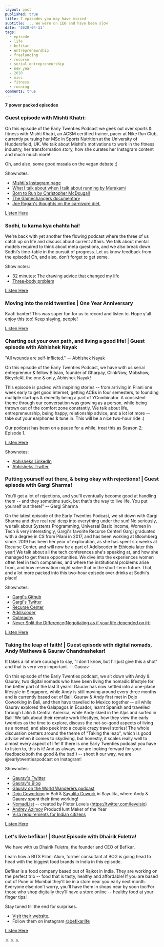 ```yaml
---
layout: post
published: true
title: 7 episodes you may have missed
subtitle: ... We were on IE6 and have been slow
date: '2020-04-11'
tags:
  - episode
  - life
  - befikar
  - entrepreneurship
  - freelancing
  - recurse
  - serial entrepreneurship
  - new year
  - 2020
  - misc
  - fitness
  - running
comments: true
---
```

**7 power packed episodes**

### Guest episode with Mishti Khatri: 

On this episode of the Early Twenties Podcast we geek out over sports & fitness with Mishti Khatri, an ACSM certified trainer, pacer at Nike Run Club, currently pursuing her MSc in Sports Nutrition at the University of Huddersfield, UK. We talk about Mishti's motivations to work in the fitness industry, her transformation story, how she curates her Instagram content and much much more! 

Oh, and also, some good masala on the vegan debate ;)

Shownotes:

- [Mishti's Instagram page](https://www.instagram.com/mishtikhatri/?hl=en)
- [What I talk about when I talk about running by Murakami](https://www.goodreads.com/book/show/2195464.What_I_Talk_About_When_I_Talk_About_Running)
- [Born to Run by Christopher McDougall](https://www.goodreads.com/book/show/6289283-born-to-run)
- [The Gamechangers documentary](https://www.netflix.com/title/81157840)
- [Joe Rogan's thoughts on the carnivore diet.](https://www.youtube.com/watch?v=ivMoNhjnhqw)

[Listen Here](https://anchor.fm/earlytwenties/episodes/Guest-episode-with-Mishti-Khatri-What-we-talk-about-when-we-talk-about-running-ece9cd)

### Sodhi, tu karna kya chahta hai!

We're back with yet another free flowing podcast where the three of us catch up on life and discuss about current affairs. We talk about mental models required to think about meta questions, and we also break down Sodhi's time-table in the pursuit of progress. Let us know feedback from the episode! Oh, and also, don't forget to get some. 

Show notes:

- [32 minutes: The drawing advice that changed my life](https://www.youtube.com/watch?v=M6NsEDwHHiE)
- [Three-body problem](https://www.goodreads.com/book/show/20518872-the-three-body-problem)

[Listen Here](https://anchor.fm/earlytwenties/episodes/Sodhi--tu-karna-kya-chahta-hai-ebb08e)

### Moving into the mid twenties | One Year Anniversary

Kaafi banter! This was super fun for us to record and listen to. Hope y'all enjoy this too! Keep slaying, people!

[Listen Here](https://anchor.fm/earlytwenties/episodes/Moving-into-the-mid-twenties--one-year-anniversary-e9havg)


### Charting out your own path, and living a good life! | Guest episode with Abhishek Nayak

"All wounds are self-inflicted." -- Abhishek Nayak

On this episode of the Early Twenties Podcast, we have with us serial entrepreneur & fellow Bitsian, founder of Gharpay, ClinkNow, Mobshow, BicycleAI, the one & only, Abhishek Nayak!

This episode is packed with inspiring stories -- from arriving in Pilani one week early to get good internet, getting ACBs in four semesters, to founding multiple startups & recently being a part of YCombinator. A consistent theme through our conversation was growing as a person, while being thrown out of the comfort zone constantly. We talk about life, entrepreneurship, being happy, relationship advice, and a lot lot more -- take out your earphones & tune in. This will be a nice two-hour ride :)

Our podcast has been on a pause for a while, treat this as Season 2; Episode 1.

[Listen Here](https://anchor.fm/earlytwenties/episodes/Charting-out-your-own-path--and-living-a-good-life---Guest-episode-with-Abhishek-Nayak-e4ka7s)

Shownotes:

- [Abhisheks LinkedIn](https://www.linkedin.com/in/abhisheknayak/)
- [Abhisheks Tiwtter](https://twitter.com/arey_abhishek)

### Putting yourself out there, & being okay with rejections! | Guest episode with Gargi Sharma!

You'll get a lot of rejections, and you'll eventually become good at handling them -- and they sometime suck, but that's the way to live life. You put yourself out there!" -- Gargi Sharma 

On the latest episode of the Early Twenties Podcast, we sit down with Gargi Sharma and dive real real deep into everything under the sun! No seriously, we talk about Systems Programming, Universal Basic Income, Women in Tech & very interestingly, Gargi's favorite Recurse Center!  Gargi graduated with a degree in CS from Pilani in 2017, and has been working at Bloomberg since. 2019 has been her year of exploration, as she has spent six weeks at Recurse Center, and will now be a part of Addiscoder in Ethiopia later this year! We talk about all the tech conferences she's speaking at, and how she managed to get these opportunities. We dive into the experiences women often feel in tech companies, and where the institutional problems arise from, and how reservation might solve that in the short-term future. That, and a lot more packed into this two-hour episode over drinks at Sodhi's place!

Shownotes:

- [Gargi's Github](https://github.com/gs0510)
- [Gargi's Twitter](https://twitter.com/gawwrgi)
- [Recurse Center](https://www.recurse.com/)
- [Addiscoder](https://www.addiscoder.com/)
- [Outreachy](https://www.outreachy.org/)
- [Never Split the Difference(Negotiating as if your life depended on it): ](https://www.amazon.com/Never-Split-Difference-Negotiating-Depended/dp/0062407805)


[Listen Here](https://anchor.fm/earlytwenties/episodes/Putting-yourself-out-there---being-okay-with-rejections---Guest-episode-with-Gargi-Sharma-e40sj1)

### Taking the leap of faith! | Guest episode with digital nomads, Andy Mathews & Gaurav Chandrashekar!

It takes a lot more courage to say, "I don't know, but I'll just give this a shot" and that is very very important. -- Gaurav  

On this episode of the Early Twenties podcast, we sit down with Andy & Gaurav, two digital nomads who have been living the nomadic lifestyle for the better part of the last 3 years! Gaurav has now settled into a one-place lifestyle in Singapore, while Andy is still moving around every three months and is currently based out of Bali.  Gaurav & Andy first met in Dojo Coworking in Bali, and then have travelled to Mexico together -- all while Gaurav explored the Galapagos in Ecuador, learnt Spanish and travelled through Latin & Central America, while Andy skied in the Alps and surfed in Bali! We talk about their remote work lifestlyes, how they view the early twenties as the time to explore, discuss the not-so-good aspects of living as a nomad, and also peek into a couple crazy travel stories! The whole discussion centers around the theme of "Taking the leap", which is good advice when it comes to skydiving, but honestly, it scales really well to almost every aspect of life! If there is one Early Twenties podcast you have to listen to, this is it! And as always, we are looking forward for your feedback(both the good & the bad!) -- shoot it our way, we are @earlytwentiespodcast on Instagram!

Shownotes: 
- [Gaurav's Twitter](https://twitter.com/cggaurav)
- [Gaurav's Blog](https://cggaurav.net/) 
- [Gaurav on the World Wanderers podcast](https://www.theworldwanderers.com/digital-nomad-life/2-years-of-life-as-a-digital-nomad-with-gaurav-chandrashekar/)
- [Dojo Coworking](https://www.dojobali.org) in Bali & [Sayulita Cowork](http://sayulitacowork.com/) in Sayulita, where Andy & Gaurav spent their time working!
- [NomadList](www.nomadlist.com) -- created by Pieter Levels (https://twitter.com/levelsio) 
- [Andrey Azimov](https://twitter.com/andreyazimov) ProductHunt Maker of the Year 
- [Visa requirements for Indian citizens](https://en.wikipedia.org/wiki/Visa_requirements_for_Indian_citizens)

[Listen Here](https://anchor.fm/earlytwenties/episodes/Taking-the-leap-of-faith---Guest-episode-with-digital-nomads--Andy-Mathews--Gaurav-Chandrashekar-e3ucup)

### Let's live befikar! | Guest Episode with Dhairik Fuletra!

We have with us Dhairik Fuletra, the founder and CEO of Befikar. 

Learn how a BITS Pilani Alum, former consultant at BCG is going head to head with the biggest food brands in India in this episode.

Befikar is a food company based out of Rajkot in India. They are working on the perfect trio -- food that is tasty, healthy and affordable! If you are based out of Pune or Mumbai they'll be in a store near you early next month. Everyone else don't worry, you'll have them in shops near by soon too!For those who shop digitally they'll have a store online -- healthy food at your finger tips!

Stay tuned till the end for surprises. 

- [Visit their website](https://www.eatbefikar.com/). 
- Follow them on Instagram [@befikarlife](https://www.instagram.com/befikarlife/?hl=en)

[Listen Here](https://anchor.fm/earlytwenties/episodes/Lets-live-befikar---Guest-Episode-with-Dhairik-Fuletra-e3sq6s)

⚔ ⚔ ⚔ 

